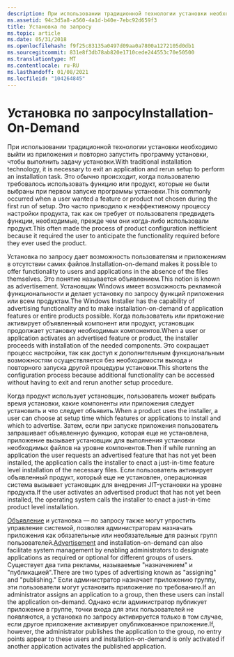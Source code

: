 ```yaml
---
description: При использовании традиционной технологии установки необходимо выйти из приложения и повторно запустить программу установки, чтобы выполнить задачу установки.
ms.assetid: 94c3d5a8-a560-4a1d-b40e-7ebc92d659f3
title: Установка по запросу
ms.topic: article
ms.date: 05/31/2018
ms.openlocfilehash: f9f25c83135a0497d09aa0a7800a1272105d0db1
ms.sourcegitcommit: 831e8f3db78ab820e1710cede244553c70e50500
ms.translationtype: MT
ms.contentlocale: ru-RU
ms.lasthandoff: 01/08/2021
ms.locfileid: "104264845"
---
```

# <a name="installation-on-demand"></a><span data-ttu-id="9729c-103">Установка по запросу</span><span class="sxs-lookup"><span data-stu-id="9729c-103">Installation-On-Demand</span></span>

<span data-ttu-id="9729c-104">При использовании традиционной технологии установки необходимо выйти из приложения и повторно запустить программу установки, чтобы выполнить задачу установки.</span><span class="sxs-lookup"><span data-stu-id="9729c-104">With traditional installation technology, it is necessary to exit an application and rerun setup to perform an installation task.</span></span> <span data-ttu-id="9729c-105">Это обычно происходит, когда пользователю требовалось использовать функцию или продукт, которые не были выбраны при первом запуске программы установки.</span><span class="sxs-lookup"><span data-stu-id="9729c-105">This commonly occurred when a user wanted a feature or product not chosen during the first run of setup.</span></span> <span data-ttu-id="9729c-106">Это часто приводило к неэффективному процессу настройки продукта, так как он требует от пользователя предвидеть функции, необходимые, прежде чем они когда-либо использовали продукт.</span><span class="sxs-lookup"><span data-stu-id="9729c-106">This often made the process of product configuration inefficient because it required the user to anticipate the functionality required before they ever used the product.</span></span>

<span data-ttu-id="9729c-107">Установка по запросу дает возможность пользователям и приложениям в отсутствии самих файлов.</span><span class="sxs-lookup"><span data-stu-id="9729c-107">Installation-on-demand makes it possible to offer functionality to users and applications in the absence of the files themselves.</span></span> <span data-ttu-id="9729c-108">Это понятие называется объявлением.</span><span class="sxs-lookup"><span data-stu-id="9729c-108">This notion is known as advertisement.</span></span> <span data-ttu-id="9729c-109">Установщик Windows имеет возможность рекламной функциональности и делает установку по запросу функций приложения или всем продуктам.</span><span class="sxs-lookup"><span data-stu-id="9729c-109">The Windows Installer has the capability of advertising functionality and to make installation-on-demand of application features or entire products possible.</span></span> <span data-ttu-id="9729c-110">Когда пользователь или приложение активирует объявленный компонент или продукт, установщик продолжает установку необходимых компонентов.</span><span class="sxs-lookup"><span data-stu-id="9729c-110">When a user or application activates an advertised feature or product, the installer proceeds with installation of the needed components.</span></span> <span data-ttu-id="9729c-111">Это сокращает процесс настройки, так как доступ к дополнительным функциональным возможностям осуществляется без необходимости выхода и повторного запуска другой процедуры установки.</span><span class="sxs-lookup"><span data-stu-id="9729c-111">This shortens the configuration process because additional functionality can be accessed without having to exit and rerun another setup procedure.</span></span>

<span data-ttu-id="9729c-112">Когда продукт использует установщик, пользователь может выбрать время установки, какие компоненты или приложения следует установить и что следует объявить.</span><span class="sxs-lookup"><span data-stu-id="9729c-112">When a product uses the installer, a user can choose at setup time which features or applications to install and which to advertise.</span></span> <span data-ttu-id="9729c-113">Затем, если при запуске приложения пользователь запрашивает объявленную функцию, которая еще не установлена, приложение вызывает установщик для выполнения установки необходимых файлов на уровне компонентов.</span><span class="sxs-lookup"><span data-stu-id="9729c-113">Then if while running an application the user requests an advertised feature that has not yet been installed, the application calls the installer to enact a just-in-time feature level installation of the necessary files.</span></span> <span data-ttu-id="9729c-114">Если пользователь активирует объявленный продукт, который еще не установлен, операционная система вызывает установщик для внедрения JIT-установки на уровне продукта.</span><span class="sxs-lookup"><span data-stu-id="9729c-114">If the user activates an advertised product that has not yet been installed, the operating system calls the installer to enact a just-in-time product level installation.</span></span>

<span data-ttu-id="9729c-115">[Объявление](advertisement.md) и установка — по запросу также могут упростить управление системой, позволяя администраторам назначать приложения как обязательные или необязательные для разных групп пользователей.</span><span class="sxs-lookup"><span data-stu-id="9729c-115">[Advertisement](advertisement.md) and installation-on-demand can also facilitate system management by enabling administrators to designate applications as required or optional for different groups of users.</span></span> <span data-ttu-id="9729c-116">Существует два типа рекламы, называемые "назначением" и "публикацией".</span><span class="sxs-lookup"><span data-stu-id="9729c-116">There are two types of advertising known as "assigning" and "publishing."</span></span> <span data-ttu-id="9729c-117">Если администратор назначает приложению группу, эти пользователи могут установить приложение по требованию.</span><span class="sxs-lookup"><span data-stu-id="9729c-117">If an administrator assigns an application to a group, then these users can install the application on-demand.</span></span> <span data-ttu-id="9729c-118">Однако если администратор публикует приложение в группе, точки входа для этих пользователей не появляются, а установка по запросу активируется только в том случае, если другое приложение активирует опубликованное приложение.</span><span class="sxs-lookup"><span data-stu-id="9729c-118">If, however, the administrator publishes the application to the group, no entry points appear to these users and installation-on-demand is only activated if another application activates the published application.</span></span>

 

 



